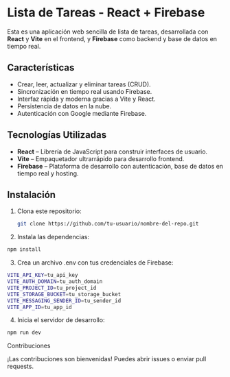 # Lista de Tareas - React + Firebase

Esta es una aplicación web sencilla de lista de tareas, desarrollada con **React** y **Vite** en el frontend, y **Firebase** como backend y base de datos en tiempo real.

## Características

- Crear, leer, actualizar y eliminar tareas (CRUD).
- Sincronización en tiempo real usando Firebase.
- Interfaz rápida y moderna gracias a Vite y React.
- Persistencia de datos en la nube.
- Autenticación con Google mediante Firebase.

## Tecnologías Utilizadas

- **React** – Librería de JavaScript para construir interfaces de usuario.
- **Vite** – Empaquetador ultrarrápido para desarrollo frontend.
- **Firebase** – Plataforma de desarrollo con autenticación, base de datos en tiempo real y hosting.

## Instalación

1. Clona este repositorio:
   ```bash
   git clone https://github.com/tu-usuario/nombre-del-repo.git

2. Instala las dependencias:
```bash
npm install
```

3. Crea un archivo .env con tus credenciales de Firebase:
```bash
VITE_API_KEY=tu_api_key
VITE_AUTH_DOMAIN=tu_auth_domain
VITE_PROJECT_ID=tu_project_id
VITE_STORAGE_BUCKET=tu_storage_bucket
VITE_MESSAGING_SENDER_ID=tu_sender_id
VITE_APP_ID=tu_app_id
```

4. Inicia el servidor de desarrollo:
```bash
npm run dev
```



Contribuciones

¡Las contribuciones son bienvenidas! Puedes abrir issues o enviar pull requests.
